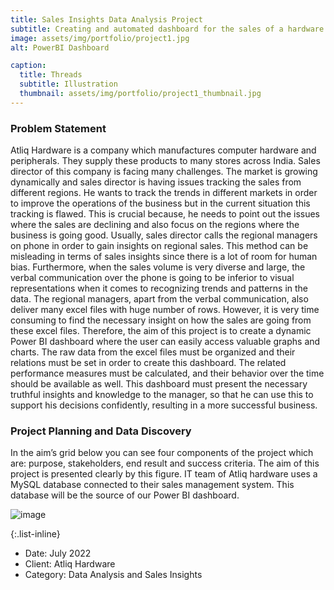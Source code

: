 ```yaml
---
title: Sales Insights Data Analysis Project
subtitle: Creating and automated dashboard for the sales of a hardware company
image: assets/img/portfolio/project1.jpg
alt: PowerBI Dashboard

caption:
  title: Threads
  subtitle: Illustration
  thumbnail: assets/img/portfolio/project1_thumbnail.jpg
---
```

### Problem Statement 
Atliq Hardware is a company which manufactures computer hardware and peripherals. They supply these products to many stores across India. Sales director of this company is facing many challenges. The market is growing dynamically and sales director is having issues tracking the sales from different regions. He wants to track the trends in different markets in order to improve the operations of the business but in the current situation this tracking is flawed. This is crucial because, he needs to point out the issues where the sales are declining and also focus on the regions where the business is going good. Usually, sales director calls the regional managers on phone in order to gain insights on regional sales. This method can be misleading in terms of sales insights since there is a lot of room for human bias. Furthermore, when the sales volume is very diverse and large, the verbal communication over the phone is going to be inferior to visual representations when it comes to recognizing trends and patterns in the data. The regional managers, apart from the verbal communication, also deliver many excel files with huge number of rows. However, it is very time consuming to find the necessary insight on how the sales are going from these excel files.
Therefore, the aim of this project is to create a dynamic Power BI dashboard where the user can easily access valuable graphs and charts. The raw data from the excel files must be organized and their relations must be set in order to create this dashboard. The related performance measures must be calculated, and their behavior over the time should be available as well. This dashboard must present the necessary truthful insights and knowledge to the manager, so that he can use this to support his decisions confidently, resulting in a more successful business.
### Project Planning and Data Discovery
In the aim’s grid below you can see four components of the project which are: purpose, stakeholders, end result and success criteria. The aim of this project is presented clearly by this figure. IT team of Atliq hardware uses a MySQL database connected to their sales management system. This database will be the source of our Power BI dashboard.

![image](https://user-images.githubusercontent.com/60602111/183215317-dbe70ae3-bc9d-4cec-9db8-4e27345562d3.png)

{:.list-inline}
- Date: July 2022
- Client: Atliq Hardware
- Category: Data Analysis and Sales Insights

